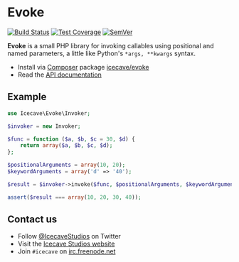 # Evoke

[![Build Status]](https://travis-ci.org/IcecaveStudios/evoke)
[![Test Coverage]](https://coveralls.io/r/IcecaveStudios/evoke?branch=develop)
[![SemVer]](http://semver.org)

**Evoke** is a small PHP library for invoking callables using positional and named parameters, a little like Python's `*args, **kwargs` syntax.

* Install via [Composer](http://getcomposer.org) package [icecave/evoke](https://packagist.org/packages/icecave/evoke)
* Read the [API documentation](http://icecavestudios.github.io/evoke/artifacts/documentation/api/)

## Example

```php
use Icecave\Evoke\Invoker;

$invoker = new Invoker;

$func = function ($a, $b, $c = 30, $d) {
    return array($a, $b, $c, $d);
};

$positionalArguments = array(10, 20);
$keywordArguments = array('d' => '40');

$result = $invoker->invoke($func, $positionalArguments, $keywordArguments);

assert($result === array(10, 20, 30, 40));
```

## Contact us

* Follow [@IcecaveStudios](https://twitter.com/IcecaveStudios) on Twitter
* Visit the [Icecave Studios website](http://icecave.com.au)
* Join `#icecave` on [irc.freenode.net](http://webchat.freenode.net?channels=icecave)

<!-- references -->
[Build Status]: http://img.shields.io/travis/IcecaveStudios/evoke/develop.svg?style=flat-square
[Test Coverage]: http://img.shields.io/coveralls/IcecaveStudios/evoke/develop.svg?style=flat-square
[SemVer]: http://img.shields.io/:semver-1.0.0-brightgreen.svg?style=flat-square
